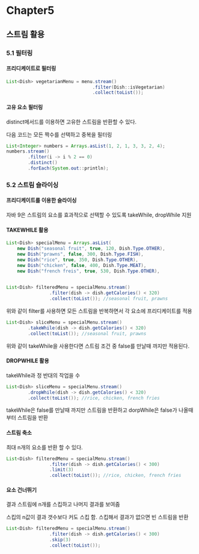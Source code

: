 # Chapter5

## 스트림 활용

### 5.1 필터링

#### 프리디케이트로 필터링

```java
List<Dish> vegetarianMenu = menu.stream()
                                .filter(Dish::isVegetarian)
                                .collect(toList());
```

#### 고유 요소 필터링

distinct메서드를 이용하면 고유한 스트림을 반환할 수 있다.

다음 코드는 모든 짝수를 선택하고 중복을 필터링

```java
List<Integer> numbers = Arrays.asList(1, 2, 1, 3, 3, 2, 4);
numbers.stream()
        .filter(i -> i % 2 == 0)
        .distinct()
        .forEach(System.out::println);
```

### 5.2 스트림 슬라이싱

#### 프리디케이트를 이용한 슬라이싱

자바 9은 스트림의 요소를 효과적으로 선택할 수 있도록 takeWhile, dropWhile 지원

#### TAKEWHILE 활용

```java
List<Dish> specialMenu = Arrays.asList(
    new Dish("seasonal fruit", true, 120, Dish.Type.OTHER),
    new Dish("prawns", false, 300, Dish.Type.FISH),
    new Dish("rice", true, 350, Dish.Type.OTHER),
    new Dish("chicken", false, 400, Dish.Type.MEAT),
    new Dish("french freis", true, 530, Dish.Type.OTHER),
    
```

```java
List<Dish> filteredMenu = specialMenu.stream()
                .filter(dish -> dish.getCalories() < 320)
                .collect(toList()); //seasonal fruit, prawns
```

위와 같이 filter를 사용하면 모든 스트림을 반복하면서 각 요소에 프리디케이트를 적용

```java
List<Dish> sliceMenu = specialMenu.stream()
        .takeWhile(dish -> dish.getCalories() < 320)
        .collect(toList()); //seasonal fruit, prawns
```

위와 같이 takeWhile을 사용한다면 스트림 조건 중 false를 만날때 까지만 적용된다.

#### DROPWHILE 활용

takeWhile과 정 반대의 작업을 수

```java
List<Dish> sliceMenu = specialMenu.stream()
        .dropWhile(dish -> dish.getCalories() < 320)
        .collect(toList()); //rice, chicken, french fries
```

takeWhile은 false를 만날때 까지만 스트림을 반환하고 dorpWhile은 false가 나올때 부터 스트림을 반환

#### 스트림 축소

최대 n개의 요소를 반환 할 수 있다.

```java
List<Dish> filteredMenu = specialMenu.stream()
                .filter(dish -> dish.getCalories() < 300)
                .limit(3)
                .collect(toList()); //rice, chicken, french fries
```

#### 요소 건너뛰기

결과 스트림에 n개를 스킵하고 나머지 결과를 보여줌

스킵의 n값이 결과 갯수보다 커도 스킵 함. 스킵해서 결과가 없으면 빈 스트림을 반환

```java
List<Dish> filteredMenu = specialMenu.stream()
                .filter(dish -> dish.getCalories() < 300)
                .skip(3)
                .collect(toList());
```


